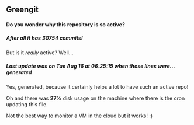 ## Greengit

#### Do you wonder why this repository is so active?

##### After all it has 30754 commits!

But is it *really* active? Well...

##### Last update was on Tue Aug 16 at 06:25:15 when those lines were... generated

Yes, generated, because it certainly helps a lot to have such an active repo!

Oh and there was **27%** disk usage on the machine
where there is the cron updating this file.

Not the best way to monitor a VM in the cloud but it works! :)
